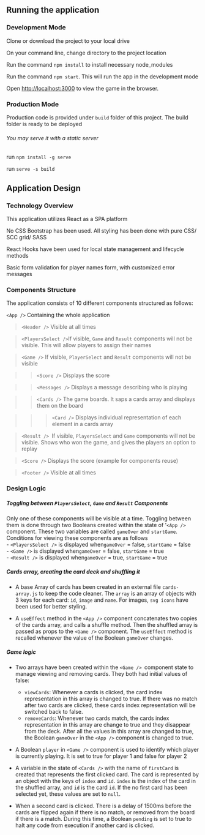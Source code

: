 ## Running the application

### Development Mode

Clone or download the project to your local drive <br />

On your command line, change directory to the project location <br />

Run the command `npm install` to install necessary node_modules<br />

Run the command `npm start`. This will run the app in the development mode<br />

Open [http://localhost:3000](http://localhost:3000) to view the game in the browser.<br />

### Production Mode

Production code is provided under `build` folder of this project. The build folder is ready to be deployed<br />

###### You may serve it with a static server

run `npm install -g serve`

run `serve -s build`


## Application Design

### Technology Overview

This application utilizes React as a SPA platform<br />

No CSS Bootstrap has been used. All styling has been done with pure CSS/ SCC grid/ SASS<br />

React Hooks have been used for local state management and lifecycle methods<br />

Basic form validation for player names form, with customized error messages<br />


### Components Structure

The application consists of 10 different components structured as follows:

`<App />` Containing the whole application <br />

> `<Header />` Visible at all times<br />

> `<PlayersSelect />`If visible, `Game` and `Result` components will not be visible. This will allow players to assign their names<br />

> `<Game />` If visible, `PlayerSelect` and `Result` components will not be visible<br />

> > `<Score />` Displays the score<br />

> > `<Messages />` Displays a message describing who is playing<br />

> > `<Cards />` The game boards. It saps a cards array and displays them on the board<br />

> > > `<Card />` Displays individual representation of each element in a cards array<br />

> `<Result /> `If visible, `PlayersSelect` and `Game` components will not be visible. Shows who won the game, and gives the players an option to replay<br />

> `<Score />` Displays the score (example for components reuse)<br />

> `<Footer />` Visible at all times

### Design Logic

##### Toggling between `PlayersSelect`, `Game` and `Result` Components
Only one of these components will be visible at a time. Toggling between them is done through two Booleans created within the state of '`<App />` component. These two variables are called `gameOver` and `startGame`. Conditions for viewing these components are as follows<br />- `<PlayersSelect />` is displayed when`gameOver` = false, `startGame` = false<br />- `<Game />` is displayed when`gameOver` = false, `startGame` = true<br />- `<Result />` is displayed when`gameOver` = true, `startGame` = true<br />

##### Cards array, creating the card deck and shuffling it
- A base Array of cards has been created in an external file `cards-array.js` to keep the code cleaner. The `array` is an array of objects with 3 keys for each card: `id`, `image` and `name`. For images, `svg icons` have been used for better styling.

- A `useEffect` method in the  `<App />` component concatenates two copies of the cards array, and calls a shuffle method. Then the shuffled array is passed as props to the `<Game />` component. The `useEffect` method is recalled whenever the value of the Boolean `gameOver` changes.

##### Game logic
- Two arrays have been created within the `<Game /> `component state to manage viewing and removing cards. They both had initial values of false:
    - `viewCards`: Whenever a cards is clicked, the card index representation in this array is changed to true. If there was no match after two cards are clicked, these cards index representation will be switched back to false. 
    - `removeCards`: Whenever two cards match, the cards index representation in this array are change to true and they disappear from the deck. After all the values in this array are changed to true, the Boolean `gameOver` in the `<App />` component is changed to true.

- A Boolean `player` in `<Game />` component is used to identify which player is currently playing. It is set to true for player 1 and false for player 2

- A variable in the state of `<Cards />` with the name of `firstCard` is created that represents the first clicked card. The card is represented by an object with the keys of `index` and `id`. `index` is the index of the card in the shuffled array, and `id` is the card `id`. If the no first card has been selected yet, these values are set to `null`.

- When a second card is clicked. There is a delay of 1500ms before the cards are flipped again if there is no match, or removed from the board if there is a match. During this time, a Boolean `pending` is set to true to halt any code from execution if another card is clicked.
